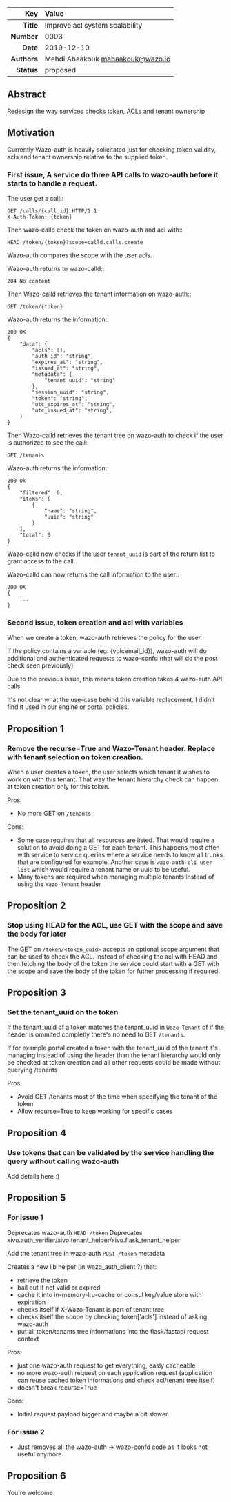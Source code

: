 | Key | Value |
| ---: | :--- |
| **Title** | Improve acl system scalability |
| **Number** | 0003 |
| **Date** | 2019-12-10 |
| **Authors** | Mehdi Abaakouk <mabaakouk@wazo.io> |
| **Status** | proposed |

## Abstract

Redesign the way services checks token, ACLs and tenant ownership

## Motivation

Currently Wazo-auth is heavily solicitated just for checking token validity, acls and tenant ownership relative to the supplied token.

### First issue, A service do three API calls to wazo-auth before it starts to handle a request.

The user get a call::

    GET /calls/{call_id} HTTP/1.1
    X-Auth-Token: {token}

Then wazo-calld check the token on wazo-auth and acl with::

    HEAD /token/{token}?scope=calld.calls.create

Wazo-auth compares the scope with the user acls.

Wazo-auth returns to wazo-calld::

    204 No content

Then Wazo-calld retrieves the tenant information on wazo-auth::

    GET /token/{token}

Wazo-auth returns the information::

    200 OK
    {
        "data": {
            "acls": [],
            "auth_id": "string",
            "expires_at": "string",
            "issued_at": "string",
            "metadata": {
                "tenant_uuid": "string"
            },
            "session_uuid": "string",
            "token": "string",
            "utc_expires_at": "string",
            "utc_issued_at": "string",
        }
    }

Then Wazo-calld retrieves the tenant tree on wazo-auth to check if the user is authorized to see the call::

    GET /tenants

Wazo-auth returns the information::

    200 Ok
    {
        "filtered": 0,
        "items": [
            {
                "name": "string",
                "uuid": "string"
            }
        ],
        "total": 0
    }


Wazo-calld now checks if the user `tenant_uuid` is part of the return list to grant access to the call.

Wazo-calld can now returns the call information to the user::

    200 OK
    {
        ...
    }


### Second issue, token creation and acl with variables

When we create a token, wazo-auth retrieves the policy for the user.

If the policy contains a variable (eg: {voicemail_id}), wazo-auth will do
additional and authenticated requests to wazo-confd (that will do the post check seen previously)

Due to the previous issue, this means token creation takes 4 wazo-auth API calls

It's not clear what the use-case behind this variable replacement. I didn't
find it used in our engine or portal policies.

## Proposition 1

### Remove the recurse=True and Wazo-Tenant header. Replace with tenant selection on token creation.

When a user creates a token, the user selects which tenant it wishes to work on with this tenant. That way the tenant hierarchy check can happen at token creation only for this token.

Pros:

* No more GET on `/tenants`

Cons:

* Some case requires that all resources are listed. That would require a solution to avoid doing a GET for each tenant. This happens most often with service to service queries where a service needs to know all trunks that are configured for example. Another case is `wazo-auth-cli user list` which would require a tenant name or uuid to be useful.
* Many tokens are required when managing multiple tenants instead of using the `Wazo-Tenant` header

## Proposition 2

### Stop using HEAD for the ACL, use GET with the scope and save the body for later

The GET on `/token/<token_uuid>` accepts an optional scope argument that can be used to check the ACL. Instead of checking the acl with HEAD and then fetching the body of the token the service could start with a GET with the scope and save the body of the token for futher processing if required.


## Proposition 3

### Set the tenant_uuid on the token

If the tenant_uuid of a token matches the tenant_uuid in `Wazo-Tenant` of if the header is ommited completly there's no need to GET `/tenants`.

If for example portal created a token with the tenant_uuid of the tenant it's managing instead of using the header than the tenant hierarchy would only be checked at token creation and all other requests could be made without querying /tenants

Pros:

* Avoid GET /tenants most of the time when specifying the tenant of the token
* Allow recurse=True to keep working for specific cases


## Proposition 4

### Use tokens that can be validated by the service handling the query without calling wazo-auth

Add details here :)

## Proposition 5

### For issue 1

Deprecates wazo-auth `HEAD /token`
Deprecates xivo.auth_verifier/xivo.tenant_helper/xivo.flask_tenant_helper

Add the tenant tree in wazo-auth `POST /token` metadata

Creates a new lib helper (in wazo_auth_client ?) that:
* retrieve the token
* bail out if not valid or expired
* cache it into in-memory-lru-cache or consul key/value store with expiration
* checks itself if X-Wazo-Tenant is part of tenant tree
* checks itself the scope by checking token['acls'] instead of asking wazo-auth
* put all token/tenants tree informations into the flask/fastapi request context

Pros:

* just one wazo-auth request to get everything, easly cacheable
* no more wazo-auth request on each application request (application can reuse cached token informations and check acl/tenant tree itself)
* doesn't break recurse=True

Cons:

* Initial request payload bigger and maybe a bit slower

### For issue 2

* Just removes all the wazo-auth -> wazo-confd code as it looks not useful anymore.

## Proposition 6

You're welcome
